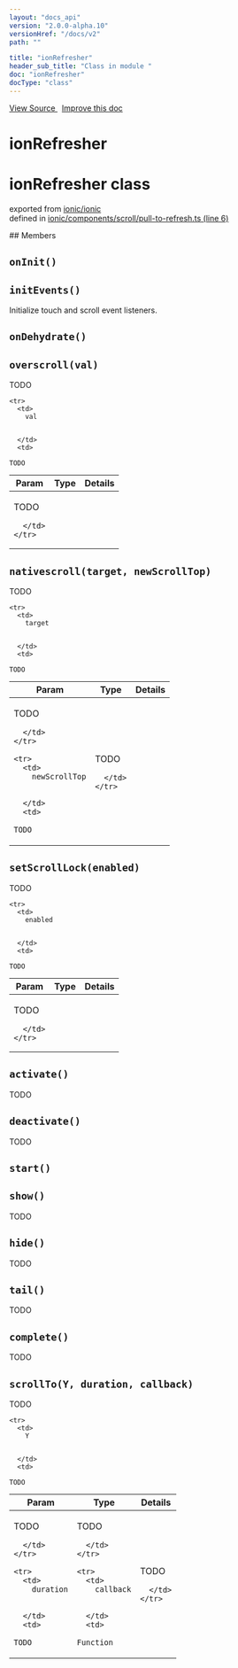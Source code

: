 ```yaml
---
layout: "docs_api"
version: "2.0.0-alpha.10"
versionHref: "/docs/v2"
path: ""

title: "ionRefresher"
header_sub_title: "Class in module "
doc: "ionRefresher"
docType: "class"
---
```



<div class="improve-docs">
  <a href='http://github.com/driftyco/ionic/tree/master/#L'>
    View Source
  </a>
  &nbsp;
  <a href='http://github.com/driftyco/ionic/edit/master/#L'>
    Improve this doc
  </a>
</div>




<h1 class="api-title">

  ionRefresher



</h1>







<h1 class="class export">ionRefresher <span class="type">class</span></h1>
<p class="module">exported from <a href='undefined'>ionic/ionic</a><br/>
defined in <a href="https://github.com/driftyco/ionic2/tree/master/ionic/components/scroll/pull-to-refresh.ts#L6-L436">ionic/components/scroll/pull-to-refresh.ts (line 6)</a>
</p>
<p></p>
## Members

<div id="onInit"></div>
<h2>
  <code>onInit()</code>

</h2>












<div id="initEvents"></div>
<h2>
  <code>initEvents()</code>

</h2>

Initialize touch and scroll event listeners.











<div id="onDehydrate"></div>
<h2>
  <code>onDehydrate()</code>

</h2>












<div id="overscroll"></div>
<h2>
  <code>overscroll(val)</code>

</h2>

TODO



<table class="table" style="margin:0;">
  <thead>
    <tr>
      <th>Param</th>
      <th>Type</th>
      <th>Details</th>
    </tr>
  </thead>
  <tbody>
    
    <tr>
      <td>
        val
        
        
      </td>
      <td>
        
  <code>TODO</code>
      </td>
      <td>
        <p>TODO</p>

        
      </td>
    </tr>
    
  </tbody>
</table>









<div id="nativescroll"></div>
<h2>
  <code>nativescroll(target, newScrollTop)</code>

</h2>

TODO



<table class="table" style="margin:0;">
  <thead>
    <tr>
      <th>Param</th>
      <th>Type</th>
      <th>Details</th>
    </tr>
  </thead>
  <tbody>
    
    <tr>
      <td>
        target
        
        
      </td>
      <td>
        
  <code>TODO</code>
      </td>
      <td>
        <p>TODO</p>

        
      </td>
    </tr>
    
    <tr>
      <td>
        newScrollTop
        
        
      </td>
      <td>
        
  <code>TODO</code>
      </td>
      <td>
        <p>TODO</p>

        
      </td>
    </tr>
    
  </tbody>
</table>









<div id="setScrollLock"></div>
<h2>
  <code>setScrollLock(enabled)</code>

</h2>

TODO



<table class="table" style="margin:0;">
  <thead>
    <tr>
      <th>Param</th>
      <th>Type</th>
      <th>Details</th>
    </tr>
  </thead>
  <tbody>
    
    <tr>
      <td>
        enabled
        
        
      </td>
      <td>
        
  <code>TODO</code>
      </td>
      <td>
        <p>TODO</p>

        
      </td>
    </tr>
    
  </tbody>
</table>









<div id="activate"></div>
<h2>
  <code>activate()</code>

</h2>

TODO











<div id="deactivate"></div>
<h2>
  <code>deactivate()</code>

</h2>

TODO











<div id="start"></div>
<h2>
  <code>start()</code>

</h2>












<div id="show"></div>
<h2>
  <code>show()</code>

</h2>

TODO











<div id="hide"></div>
<h2>
  <code>hide()</code>

</h2>

TODO











<div id="tail"></div>
<h2>
  <code>tail()</code>

</h2>

TODO











<div id="complete"></div>
<h2>
  <code>complete()</code>

</h2>

TODO











<div id="scrollTo"></div>
<h2>
  <code>scrollTo(Y, duration, callback)</code>

</h2>

TODO



<table class="table" style="margin:0;">
  <thead>
    <tr>
      <th>Param</th>
      <th>Type</th>
      <th>Details</th>
    </tr>
  </thead>
  <tbody>
    
    <tr>
      <td>
        Y
        
        
      </td>
      <td>
        
  <code>TODO</code>
      </td>
      <td>
        <p>TODO</p>

        
      </td>
    </tr>
    
    <tr>
      <td>
        duration
        
        
      </td>
      <td>
        
  <code>TODO</code>
      </td>
      <td>
        <p>TODO</p>

        
      </td>
    </tr>
    
    <tr>
      <td>
        callback
        
        
      </td>
      <td>
        
  <code>Function</code>
      </td>
      <td>
        <p>TODO</p>

        
      </td>
    </tr>
    
  </tbody>
</table>









